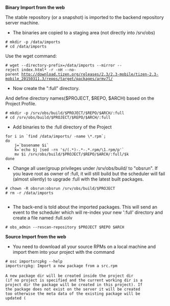 **Binary Import from the web**

The stable repository (or a snapshot) is imported to the backend
repository server machine.

-   The binaries are copied to a staging area (not directly into
    /srv/obs)

`# mkdir -p /data/imports`\
`# cd /data/imports`

Use the wget command:

`# wget --directory-prefix=/data/imports --mirror --reject index.html* -r -nH --no-parent `[`http://download.tizen.org/releases/2.3/2.3-mobile/tizen-2.3-mobile_20150311.3/repos/target/packages/armv7l/`](http://download.tizen.org/releases/2.3/2.3-mobile/tizen-2.3-mobile_20150311.3/repos/target/packages/armv7l/)

-   Now create the ":full" directory.

And define directory names(\$PROJECT, \$REPO, \$ARCH) based on the
Project Profile.

`# mkdir -p /srv/obs/build/$PROJECT/$REPO/$ARCH/:full`\
`# cd /srv/obs/build/$PROJECT/$REPO/$ARCH/:full`

-   Add binaries to the :full directory of the Project

`` for i in `find /data/imports/ -name \*.rpm`;  ``\
`do `\
``     j=`basename $i` ``\
``     k=`echo $j |sed -rn 's/(.*)-.*-.*.rpm/\1.rpm/p'` ``\
`    mv $i /srv/obs/build/$PROJECT/$REPO/$ARCH/:full/$k`\
`done`

-   Change all user/group privileges under /srv/obs/build/ to "obsrun".
    If you leave root as owner of :full, it will still build but the
    scheduler will fail (almost silently) to upgrade :full with the
    latest built packages.

`# chown -R obsrun:obsrun /srv/obs/build/$PROJECT`\
`# rm -r /data/imports`\
`   `

-   The back-end is told about the imported packages. This will send an
    event to the scheduler which will re-index your new \':full\'
    directory and create a file named :full.solv

`# obs_admin --rescan-repository $PROJECT $REPO $ARCH`

**Source Import from the web**

-   You need to download all your source RPMs on a local machine and
    import them into your project with the command

`# osc importsrcpkg --help`\
`importsrcpkg: Import a new package from a src.rpm`\
\
`A new package dir will be created inside the project dir`\
`(if no project is specified and the current working dir is a`\
`project dir the package will be created in this project). If`\
`the package does not exist on the server it will be created`\
`too otherwise the meta data of the existing package will be`\
`updated (`

<title />

and <description />).

`The src.rpm will be extracted into the package dir. The files`\
`won't be committed unless you explicitly pass the --commit switch.`\
\
`SRPM is the path of the src.rpm in the local filesystem,or an URL.`\
\
`Usage:`\
`   osc importsrcpkg SRPM `\
\
`Options:`\
`   -h, --help          show this help message and exit`\
`   -c, --commit        commit the new files`\
`   --delete-old-files  delete existing files from the server`\
`   -d description, --description=description`\
`                       set the description of the package`\
`   -t title, --title=title`\
`                       set a title`\
`   -n name, --name=name`\
`                       specify a package name`\
`   -p project, --project=project`\
`                       specify the path to a project`

-   download SRPM

`# wget --directory-prefix=/source/imports --mirror --reject index.html* -r -nH --no-parent `[`http://download.tizen.org/releases/2.3/2.3-mobile/tizen-2.3-mobile_20150311.3/repos/target/source/`](http://download.tizen.org/releases/2.3/2.3-mobile/tizen-2.3-mobile_20150311.3/repos/target/source/)

-   import SRPM to OBS project(Tizen:2.3)

Before run this script file, there are only SRPM files in
\'/source/imports\' directory and you have to also create OBS
project(Tizen:2.3).

`#!/bin/sh`\
`sudo osc checkout Tizen:2.3`\
`cd Tizen\:2.3/`\
`` RPMLIST=`ls /source/imports` ``\
`for RPMNAME in $RPMLIST`\
`do`\
`    sudo osc importsrcpkg /source/imports/$RPMNAME`\
`done`\
\
`` PKGLIST=`ls` ``\
`for PKGNAME in $PKGLIST`\
`do`\
`    sudo osc add ${PKGNAME}/*`\
`done`\
\
`sudo osc ci -m "commit the src"`

ref:
<https://en.opensuse.org/openSUSE:Build_Service_private_instance_boot_strapping#Use_Repository_Binary_Import>

[Category:Tool](Category:Tool "wikilink")

